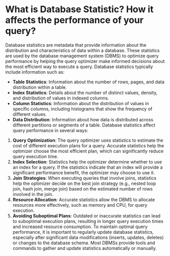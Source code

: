 # What is Database Statistic? How it affects the performance of your query?
Database statistics are metadata that provide information about the distribution and characteristics of data within a database. These statistics are used by the database management system (DBMS) to optimize query performance by helping the query optimizer make informed decisions about the most efficient way to execute a query. Database statistics typically include information such as:
- **Table Statistics**: Information about the number of rows, pages, and data distribution within a table.
- **Index Statistics**: Details about the number of distinct values, density, and distribution of values in indexed columns.
- **Column Statistics**: Information about the distribution of values in specific columns, including histograms that show the frequency of different values.
- **Data Distribution**: Information about how data is distributed across different partitions or segments of a table.
Database statistics affect query performance in several ways:
1. **Query Optimization**: The query optimizer uses statistics to estimate the cost of different execution plans for a query. Accurate statistics help the optimizer choose the most efficient plan, which can significantly reduce query execution time.
2. **Index Selection**: Statistics help the optimizer determine whether to use an index for a query. If the statistics indicate that an index will provide a significant performance benefit, the optimizer may choose to use it.
3. **Join Strategies**: When executing queries that involve joins, statistics help the optimizer decide on the best join strategy (e.g., nested loop join, hash join, merge join) based on the estimated number of rows involved in the join.
4. **Resource Allocation**: Accurate statistics allow the DBMS to allocate resources more effectively, such as memory and CPU, for query execution.
5. **Avoiding Suboptimal Plans**: Outdated or inaccurate statistics can lead to suboptimal execution plans, resulting in longer query execution times and increased resource consumption.
To maintain optimal query performance, it is important to regularly update database statistics, especially after significant data modifications (inserts, updates, deletes) or changes to the database schema. Most DBMSs provide tools and commands to gather and update statistics automatically or manually.
